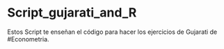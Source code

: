 # Script_gujarati_and_R
Estos Script te enseñan el código para hacer los ejercicios de Gujarati de #Econometria.
